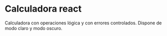 # Calculadora react

Calculadora con operaciones lógica y con errores controlados. Dispone de modo claro y modo oscuro.
